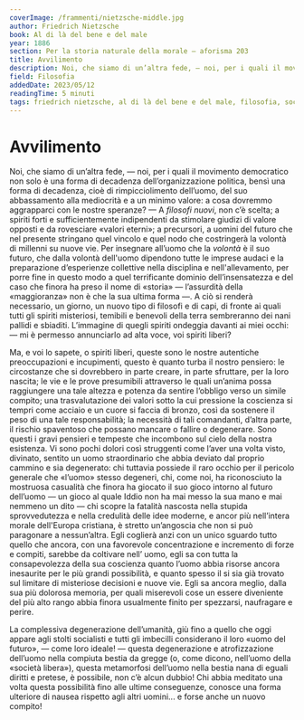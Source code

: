 ```yaml
---
coverImage: /frammenti/nietzsche-middle.jpg
author: Friedrich Nietzsche
book: Al di là del bene e del male
year: 1886 
section: Per la storia naturale della morale — aforisma 203
title: Avvilimento
description: Noi, che siamo di un’altra fede, — noi, per i quali il movimento democratico non solo è una forma di decadenza dell’organizzazione politica, bensì una forma di decadenza,
field: Filosofia 
addedDate: 2023/05/12
readingTime: 5 minuti
tags: friedrich nietzsche, al di là del bene e del male, filosofia, societaavvilimento, degenerazione, 1886, germania
---
```


# Avvilimento

Noi, che siamo di un’altra fede, &mdash; noi, per i quali il movimento democratico non solo è una forma di decadenza dell’organizzazione politica, bensì una forma di decadenza, cioè di rimpicciolimento dell’uomo, del suo abbassamento alla mediocrità e a un minimo valore: a cosa dovremmo aggrapparci con le nostre speranze? &mdash; A *filosofi nuovi*, non c’è scelta; a spiriti forti e sufficientemente indipendenti da stimolare giudizi di valore opposti e da rovesciare &laquo;valori eterni&raquo;; a precursori, a uomini del futuro che nel presente stringano quel vincolo e quel nodo che costringerà la volontà di millenni su nuove vie. Per insegnare all’uomo che la *volontà* è il suo futuro, che dalla volontà dell'uomo dipendono tutte le imprese audaci e la preparazione d’esperienze collettive nella disciplina e nell'allevamento, per porre fine in questo modo a quel terrificante dominio dell’insensatezza e del caso che finora ha preso il nome di &laquo;storia&raquo; &mdash; l’assurdità della &laquo;maggioranza&raquo; non è che la sua ultima forma &mdash;. A ciò si renderà necessario, un giorno, un nuovo tipo di filosofi e di capi, di fronte ai quali tutti gli spiriti misteriosi, temibili e benevoli della terra sembreranno dei nani pallidi e sbiaditi. L’immagine di quegli spiriti ondeggia davanti ai miei occhi: &mdash; mi è permesso annunciarlo ad alta voce, voi spiriti liberi? 

Ma, e voi lo sapete, o spiriti liberi, queste sono le nostre autentiche preoccupazioni e incupimenti, questo è quanto turba il nostro pensiero: le circostanze che si dovrebbero in parte creare, in parte sfruttare, per la loro nascita; le vie e le prove presumibili attraverso le quali un’anima possa raggiungere una tale altezza e potenza da sentire l’obbligo verso un simile compito; una trasvalutazione dei valori sotto la cui pressione la coscienza si tempri come acciaio e un cuore si faccia di bronzo, così da sostenere il peso di una tale responsabilità; la necessità di tali comandanti, d’altra parte, il rischio spaventoso che possano mancare o fallire o degenerare. Sono questi i gravi pensieri e tempeste che incombono sul cielo della nostra esistenza. Vi sono pochi dolori così struggenti come l’aver una volta visto, divinato, sentito un uomo straordinario che abbia deviato dal proprio cammino e sia degenerato: chi tuttavia possiede il raro occhio per il pericolo generale che &laquo;l’uomo&raquo; stesso degeneri, chi, come noi, ha riconosciuto la mostruosa casualità che finora ha giocato il suo gioco intorno al futuro dell’uomo &mdash; un gioco al quale Iddio non ha mai messo la sua mano e mai nemmeno un dito &mdash; chi scopre la fatalità nascosta nella stupida sprovvedutezza e nella credulità delle idee moderne, e ancor più nell’intera morale dell'Europa cristiana, è stretto un’angoscia che non si può paragonare a nessun’altra. Egli coglierà anzi con un unico sguardo tutto quello che ancora, con una favorevole concentrazione e incremento di forze e compiti, sarebbe da coltivare nell’ uomo, egli sa con tutta la consapevolezza della sua coscienza quanto l’uomo abbia risorse ancora inesaurite per le più grandi possibilità, e quanto spesso il si sia già trovato sul limitare di misteriose decisioni e nuove vie. Egli sa ancora meglio, dalla sua più dolorosa memoria, per quali miserevoli cose un essere diveniente del più alto rango abbia finora usualmente finito per spezzarsi, naufragare e perire.

La complessiva degenerazione dell’umanità, giù fino a quello che oggi appare agli stolti socialisti e tutti gli imbecilli considerano il loro &laquo;uomo del futuro&raquo;, &mdash; come loro ideale! &mdash; questa degenerazione e atrofizzazione dell’uomo nella compiuta bestia da gregge (o, come dicono, nell’uomo della &laquo;società libera&raquo;), questa metamorfosi dell’uomo nella bestia nana di eguali diritti e pretese, è possibile, non c’è alcun dubbio! Chi abbia meditato una volta questa possibilità fino alle ultime conseguenze, conosce una forma ulteriore di nausea rispetto agli altri uomini... e forse anche un nuovo compito!

